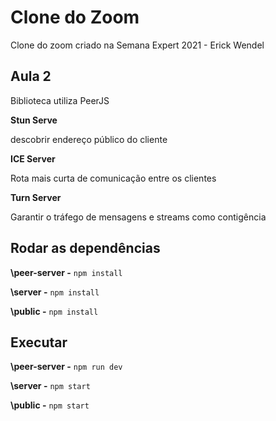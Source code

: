 # Clone do Zoom

Clone do zoom criado na Semana Expert 2021 - Erick Wendel

## Aula 2

Biblioteca utiliza PeerJS

**Stun Serve**

descobrir endereço público do cliente

**ICE Server**

Rota mais curta de comunicação entre os clientes

**Turn Server**

Garantir o tráfego de mensagens e streams como contigência


## Rodar as dependências

**\peer-server -** `npm install`

**\server -** `npm install`

**\public -** `npm install`


## Executar

**\peer-server -** `npm run dev`

**\server -** `npm start`

**\public -** `npm start`